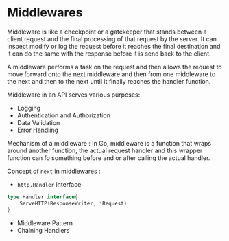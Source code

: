 # Middlewares

Middleware is like a checkpoint or a gatekeeper that stands between a client request and the final processing of that request by the server. It can inspect modify or log the request before it reaches the final destination and it can do the same with the response before it is send back to the client.

A middleware performs a task on the request and then allows the request to move forward onto the next middleware and then from one middleware to the next and then to the next until it finally reaches the handler function.

Middleware in an API serves various purposes:
- Logging
- Authentication and Authorization
- Data Validation
- Error Handling

Mechanism of a middleware :
In Go, middleware is a function that wraps around another function, the actual request handler and this wrapper function can fo something before and or after calling the actual handler.

Concept of `next` in middlewares :
- `http.Handler` interface
```go
type Handler interface{
    ServeHTTP(ResponseWriter, *Request)
}
```
- Middleware Pattern
- Chaining Handlers